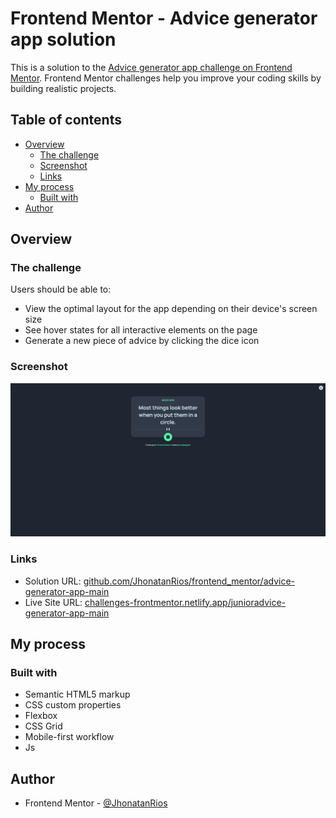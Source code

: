 # Frontend Mentor - Advice generator app solution
This is a solution to the [Advice generator app challenge on Frontend Mentor](https://www.frontendmentor.io/challenges/advice-generator-app-QdUG-13db). Frontend Mentor challenges help you improve your coding skills by building realistic projects.

## Table of contents
- [Overview](#overview)
  - [The challenge](#the-challenge)
  - [Screenshot](#screenshot)
  - [Links](#links)
- [My process](#my-process)
  - [Built with](#built-with)
- [Author](#author)



## Overview
### The challenge
Users should be able to:
- View the optimal layout for the app depending on their device's screen size
- See hover states for all interactive elements on the page
- Generate a new piece of advice by clicking the dice icon

### Screenshot
![](https://github.com/JhonatanRios/frontend_mentor/blob/main/junior/advice-generator-app-main/images/screencapture-solution.png)

### Links
- Solution URL: [github.com/JhonatanRios/frontend_mentor/advice-generator-app-main](https://github.com/JhonatanRios/frontend_mentor/tree/main/junior/advice-generator-app-main)
- Live Site URL: [challenges-frontmentor.netlify.app/junioradvice-generator-app-main](https://challenges-frontmentor.netlify.app/junior/advice-generator-app-main/)



## My process
### Built with
- Semantic HTML5 markup
- CSS custom properties
- Flexbox
- CSS Grid
- Mobile-first workflow
- Js



## Author
- Frontend Mentor - [@JhonatanRios](https://www.frontendmentor.io/profile/JhonatanRios)